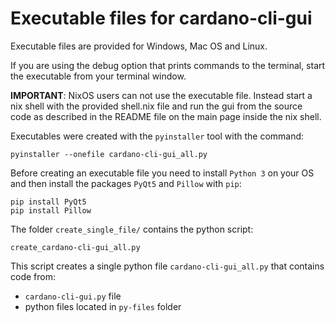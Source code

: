 # Executable files for cardano-cli-gui
Executable files are provided for Windows, Mac OS and Linux.

If you are using the debug option that prints commands to the terminal,
start the executable from your terminal window.

**IMPORTANT**: NixOS users can not use the executable file. Instead start
a nix shell with the provided shell.nix file and run the gui from the source 
code as described in the README file on the main page inside the nix shell.

Executables were created with the `pyinstaller` tool with the command:
```console
pyinstaller --onefile cardano-cli-gui_all.py
```

Before creating an executable file you need to install `Python 3` on your
OS and then install the packages `PyQt5` and `Pillow` with `pip`:
```console
pip install PyQt5
pip install Pillow
```

The folder `create_single_file/` contains the python script:
```console
create_cardano-cli-gui_all.py
``` 

This script creates a single python file `cardano-cli-gui_all.py`
that contains code from: 
- `cardano-cli-gui.py` file 
- python files located in `py-files` folder 

